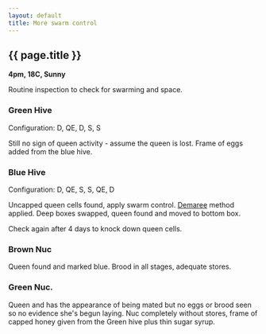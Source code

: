 ```yaml
---
layout: default
title: More swarm control
---
```

## {{ page.title }}

**4pm, 18C, Sunny**

Routine inspection to check for swarming and space.

### Green Hive

Configuration: D, QE, D, S, S

Still no sign of queen activity - assume the queen is lost.
Frame of eggs added from the blue hive.

### Blue Hive

Configuration: D, QE, S, S, QE, D

Uncapped queen cells found, apply swarm control. [Demaree](/glossary#demaree) method applied. Deep boxes swapped, queen found and moved to bottom box.

Check again after 4 days to knock down queen cells.

### Brown Nuc

Queen found and marked blue. Brood in all stages, adequate stores.

### Green Nuc.

Queen and has the appearance of being mated but no eggs or brood seen so no evidence she's begun laying. Nuc completely without stores, frame of capped honey given from the Green hive plus thin sugar syrup.
